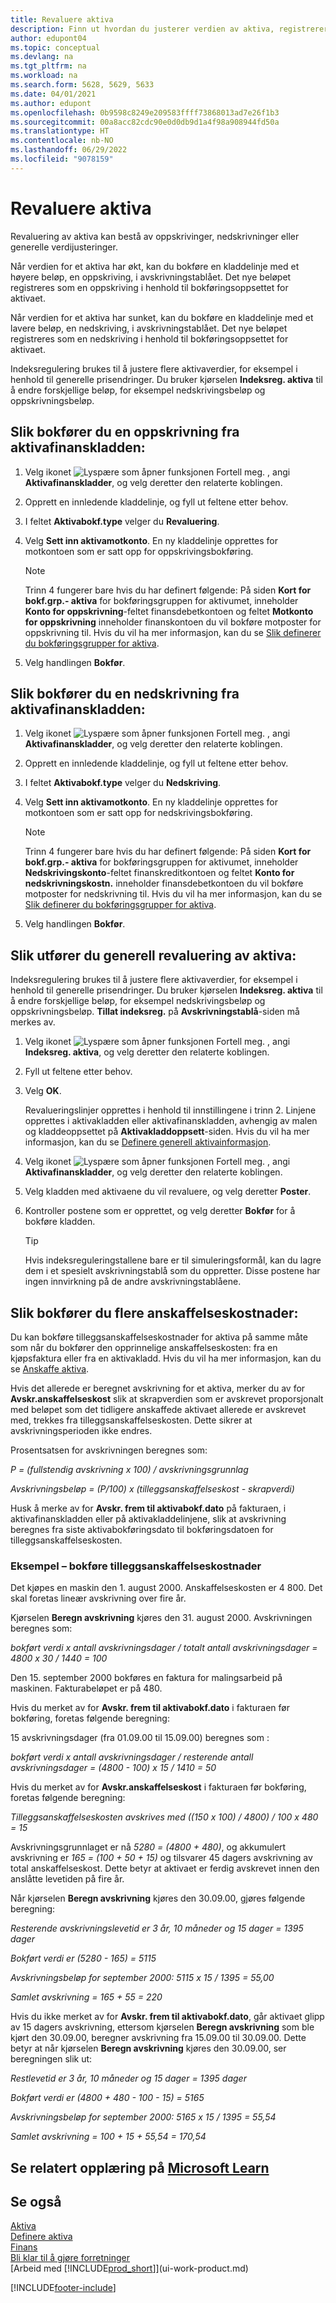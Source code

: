 ```yaml
---
title: Revaluere aktiva
description: Finn ut hvordan du justerer verdien av aktiva, registrerer nye beløp som en nedskrivning eller oppskrivning, og bokfører flere anskaffelseskostnader.
author: edupont04
ms.topic: conceptual
ms.devlang: na
ms.tgt_pltfrm: na
ms.workload: na
ms.search.form: 5628, 5629, 5633
ms.date: 04/01/2021
ms.author: edupont
ms.openlocfilehash: 0b9598c8249e209583ffff73868013ad7e26f1b3
ms.sourcegitcommit: 00a8acc82cdc90e0d0db9d1a4f98a908944fd50a
ms.translationtype: HT
ms.contentlocale: nb-NO
ms.lasthandoff: 06/29/2022
ms.locfileid: "9078159"
---
```

# <a name="revalue-fixed-assets"></a>Revaluere aktiva

Revaluering av aktiva kan bestå av oppskrivinger, nedskrivninger eller generelle verdijusteringer.

Når verdien for et aktiva har økt, kan du bokføre en kladdelinje med et høyere beløp, en oppskriving, i avskrivningstablået. Det nye beløpet registreres som en oppskriving i henhold til bokføringsoppsettet for aktivaet.

Når verdien for et aktiva har sunket, kan du bokføre en kladdelinje med et lavere beløp, en nedskriving, i avskrivningstablået. Det nye beløpet registreres som en nedskriving i henhold til bokføringsoppsettet for aktivaet.

Indeksregulering brukes til å justere flere aktivaverdier, for eksempel i henhold til generelle prisendringer. Du bruker kjørselen **Indeksreg. aktiva** til å endre forskjellige beløp, for eksempel nedskrivingsbeløp og oppskrivningsbeløp.

## <a name="to-post-an-appreciation-from-the-fixed-asset-gl-journal"></a>Slik bokfører du en oppskrivning fra aktivafinanskladden:

1. Velg ikonet ![Lyspære som åpner funksjonen Fortell meg.](media/ui-search/search_small.png "Fortell hva du vil gjøre") , angi **Aktivafinanskladder**, og velg deretter den relaterte koblingen.  
2. Opprett en innledende kladdelinje, og fyll ut feltene etter behov.
3. I feltet **Aktivabokf.type** velger du **Revaluering**.
4. Velg **Sett inn aktivamotkonto**. En ny kladdelinje opprettes for motkontoen som er satt opp for oppskrivingsbokføring.

    > [!NOTE]  
    >   Trinn 4 fungerer bare hvis du har definert følgende: På siden **Kort for bokf.grp.- aktiva** for bokføringsgruppen for aktivumet, inneholder **Konto for oppskrivning**-feltet finansdebetkontoen og feltet **Motkonto for oppskrivning** inneholder finanskontoen du vil bokføre motposter for oppskrivning til. Hvis du vil ha mer informasjon, kan du se [Slik definerer du bokføringsgrupper for aktiva](fa-how-setup-general.md#to-set-up-fixed-asset-posting-groups).  
5. Velg handlingen **Bokfør**.

## <a name="to-post-a-write-down-from-the-fixed-asset-gl-journal"></a>Slik bokfører du en nedskrivning fra aktivafinanskladden:

1. Velg ikonet ![Lyspære som åpner funksjonen Fortell meg.](media/ui-search/search_small.png "Fortell hva du vil gjøre") , angi **Aktivafinanskladder**, og velg deretter den relaterte koblingen.  
2. Opprett en innledende kladdelinje, og fyll ut feltene etter behov.
3. I feltet **Aktivabokf.type** velger du **Nedskriving**.
4. Velg **Sett inn aktivamotkonto**. En ny kladdelinje opprettes for motkontoen som er satt opp for nedskrivingsbokføring.

    > [!NOTE]  
    >   Trinn 4 fungerer bare hvis du har definert følgende: På siden **Kort for bokf.grp.- aktiva** for bokføringsgruppen for aktivumet, inneholder **Nedskrivingskonto**-feltet finanskreditkontoen og feltet **Konto for nedskrivningskostn.** inneholder finansdebetkontoen du vil bokføre motposter for nedskrivning til. Hvis du vil ha mer informasjon, kan du se [Slik definerer du bokføringsgrupper for aktiva](fa-how-setup-general.md#to-set-up-fixed-asset-posting-groups).
5. Velg handlingen **Bokfør**.

## <a name="to-perform-general-revaluation-of-fixed-assets"></a>Slik utfører du generell revaluering av aktiva:

Indeksregulering brukes til å justere flere aktivaverdier, for eksempel i henhold til generelle prisendringer. Du bruker kjørselen **Indeksreg. aktiva** til å endre forskjellige beløp, for eksempel nedskrivingsbeløp og oppskrivningsbeløp. **Tillat indeksreg.** på **Avskrivningstablå**-siden må merkes av.

1. Velg ikonet ![Lyspære som åpner funksjonen Fortell meg.](media/ui-search/search_small.png "Fortell hva du vil gjøre") , angi **Indeksreg. aktiva**, og velg deretter den relaterte koblingen.  
2. Fyll ut feltene etter behov.
3. Velg **OK**.

    Revalueringslinjer opprettes i henhold til innstillingene i trinn 2. Linjene opprettes i aktivakladden eller aktivafinanskladden, avhengig av malen og kladdeoppsettet på **Aktivakladdoppsett**-siden. Hvis du vil ha mer informasjon, kan du se [Definere generell aktivainformasjon](fa-how-setup-general.md).
4. Velg ikonet ![Lyspære som åpner funksjonen Fortell meg.](media/ui-search/search_small.png "Fortell hva du vil gjøre") , angi **Aktivafinanskladder**, og velg deretter den relaterte koblingen.  
5. Velg kladden med aktivaene du vil revaluere, og velg deretter **Poster**.  
6. Kontroller postene som er opprettet, og velg deretter **Bokfør** for å bokføre kladden.

    > [!TIP]  
    >   Hvis indeksreguleringstallene bare er til simuleringsformål, kan du lagre dem i et spesielt avskrivningstablå som du oppretter. Disse postene har ingen innvirkning på de andre avskrivningstablåene.

## <a name="to-post-additional-acquisition-costs"></a>Slik bokfører du flere anskaffelseskostnader:

Du kan bokføre tilleggsanskaffelseskostnader for aktiva på samme måte som når du bokfører den opprinnelige anskaffelseskosten: fra en kjøpsfaktura eller fra en aktivakladd. Hvis du vil ha mer informasjon, kan du se [Anskaffe aktiva](fa-how-acquire.md).  

Hvis det allerede er beregnet avskrivning for et aktiva, merker du av for **Avskr.anskaffelseskost** slik at skrapverdien som er avskrevet proporsjonalt med beløpet som det tidligere anskaffede aktivaet allerede er avskrevet med, trekkes fra tilleggsanskaffelseskosten. Dette sikrer at avskrivningsperioden ikke endres.  

Prosentsatsen for avskrivningen beregnes som:  

*P = (fullstendig avskrivning x 100) / avskrivningsgrunnlag*

*Avskrivningsbeløp = (P/100) x (tilleggsanskaffelseskost - skrapverdi)*  

Husk å merke av for **Avskr. frem til aktivabokf.dato** på fakturaen, i aktivafinanskladden eller på aktivakladdelinjene, slik at avskrivning beregnes fra siste aktivabokføringsdato til bokføringsdatoen for tilleggsanskaffelseskosten.

### <a name="example---posting-additional-acquisition-costs"></a>Eksempel – bokføre tilleggsanskaffelseskostnader

Det kjøpes en maskin den 1. august 2000. Anskaffelseskosten er 4 800. Det skal foretas lineær avskrivning over fire år.

Kjørselen **Beregn avskrivning** kjøres den 31. august 2000. Avskrivningen beregnes som:

*bokført verdi x antall avskrivningsdager / totalt antall avskrivningsdager = 4800 x 30 / 1440 = 100*  

Den 15. september 2000 bokføres en faktura for malingsarbeid på maskinen. Fakturabeløpet er på 480.

Hvis du merket av for **Avskr. frem til aktivabokf.dato** i fakturaen før bokføring, foretas følgende beregning:  

15 avskrivningsdager (fra 01.09.00 til 15.09.00) beregnes som :

*bokført verdi x antall avskrivningsdager / resterende antall avskrivningsdager = (4800 - 100) x 15 / 1410 = 50*

Hvis du merket av for **Avskr.anskaffelseskost** i fakturaen før bokføring, foretas følgende beregning:  

*Tilleggsanskaffelseskosten avskrives med ((150 x 100) / 4800) / 100 x 480 = 15*

Avskrivningsgrunnlaget er nå *5280 = (4800 + 480)*, og akkumulert avskrivning er *165 = (100 + 50 + 15)* og tilsvarer 45 dagers avskrivning av total anskaffelseskost. Dette betyr at aktivaet er ferdig avskrevet innen den anslåtte levetiden på fire år.  

Når kjørselen **Beregn avskrivning** kjøres den 30.09.00, gjøres følgende beregning:  

*Resterende avskrivningslevetid er 3 år, 10 måneder og 15 dager = 1395 dager*  

*Bokført verdi er (5280 - 165) = 5115*  

*Avskrivningsbeløp for september 2000: 5115 x 15 / 1395 = 55,00*  

*Samlet avskrivning = 165 + 55 = 220*  

Hvis du ikke merket av for **Avskr. frem til aktivabokf.dato**, går aktivaet glipp av 15 dagers avskrivning, ettersom kjørselen **Beregn avskrivning** som ble kjørt den 30.09.00, beregner avskrivning fra 15.09.00 til 30.09.00. Dette betyr at når kjørselen **Beregn avskrivning** kjøres den 30.09.00, ser beregningen slik ut:  

*Restlevetid er 3 år, 10 måneder og 15 dager = 1395 dager*  

*Bokført verdi er (4800 + 480 - 100 - 15) = 5165*

*Avskrivningsbeløp for september 2000: 5165 x 15 / 1395 = 55,54*  

*Samlet avskrivning = 100 + 15 + 55,54 = 170,54*

## <a name="see-related-training-at-microsoft-learn"></a>Se relatert opplæring på [Microsoft Learn](/learn/paths/manage-advanced-fixed-assets-transactions/)

## <a name="see-also"></a>Se også

[Aktiva](fa-manage.md)  
[Definere aktiva](fa-setup.md)  
[Finans](finance.md)  
[Bli klar til å gjøre forretninger](ui-get-ready-business.md)  
[Arbeid med [!INCLUDE[prod_short](includes/prod_short.md)]](ui-work-product.md)


[!INCLUDE[footer-include](includes/footer-banner.md)]